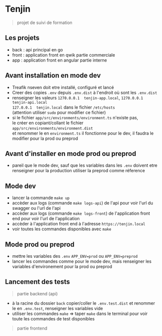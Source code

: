 # Tenjin

> projet de suivi de formation

## Les projets
- back : api principal en go
- front : application front en qwik partie commerciale
- app : application front en angular partie interne

## Avant installation en mode dev
- Treafik nseven doit etre installé, configuré et lancé
- Creer des copies `.env` depuis `.env.dist` à l'endroit où sont les `.env.dist`
- renseigner les valeurs `1270.0.0.1  tenjin-app.local`, `1270.0.0.1  tenjin-api.local`  
  `127.0.0.1  tenjin.local` dans le fichier `/etc/hosts`  
  (attention utiliser `sudo` pour modifier ce fichier)
- si le fichier `app/src/environments/environment.ts` n'existe pas,  
  le créer en copiant/collant le fichier `app/src/environments/environment.dist`  
  et renommer le en `environment.ts` il fonctionne pour le dev, il faudra le modifier pour la prod ou preprod

## Avant d'installer en mode prod ou preprod
- pareil que le mode dev, sauf que les variables dans les `.env` doivent etre renseigner pour la production
  utiliser la preprod comme réference

## Mode dev
- lancer la commande `make up`
- accèder aux logs (commande `make logs-api`) de l'api pour voir l'url du swagger ou l'url de l'api
- accèder aux logs (commande `make logs-front`) de l'application front end pour voir l'url de l'application
- accèder à l'application front end à l'adresse `https://tenjin.local`
- voir toutes les commandes disponibles avec `make`

## Mode prod ou preprod
- mettre les variables des `.env` `APP_ENV=prod` ou `APP_ENV=preprod`
- lancer les commandes comme pour le mode dev, mais renseigner les variables d'environement pour la prod ou preprod

## Lancement des tests
> partie backend (api)
- à la racine du dossier `back` copier/coller le `.env.test.dist` et renommer le en `.env.test`, renseigner les variables vide  
- utiliser les commandes `make` => taper `make` dans le terminal pour voir toute les commandes de test disponibles   

> partie frontend
